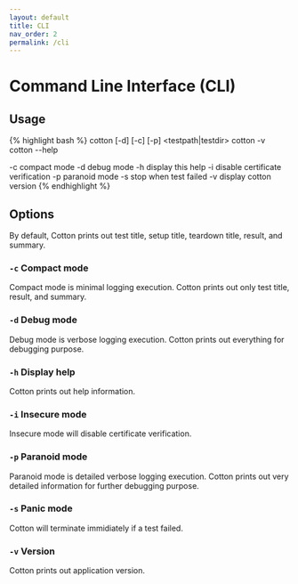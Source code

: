 ```yaml
---
layout: default
title: CLI
nav_order: 2
permalink: /cli
---
```


# Command Line Interface (CLI)

## Usage

{% highlight bash %}
  cotton [-d] [-c] [-p] <testpath|testdir>
  cotton -v
  cotton --help

  -c    compact mode
  -d    debug mode
  -h    display this help
  -i    disable certificate verification
  -p    paranoid mode
  -s    stop when test failed
  -v    display cotton version
{% endhighlight %}

## Options

By default, Cotton prints out test title, setup title, teardown title, result, and summary.

### `-c` Compact mode

Compact mode is minimal logging execution. Cotton prints out only test title, result, and summary.

### `-d` Debug mode

Debug mode is verbose logging execution. Cotton prints out everything for debugging purpose.

### `-h` Display help

Cotton prints out help information.

### `-i` Insecure mode

Insecure mode will disable certificate verification.

### `-p` Paranoid mode

Paranoid mode is detailed verbose logging execution. Cotton prints out very detailed information for further debugging purpose.

### `-s` Panic mode

Cotton will terminate immidiately if a test failed.

### `-v` Version

Cotton prints out application version.
